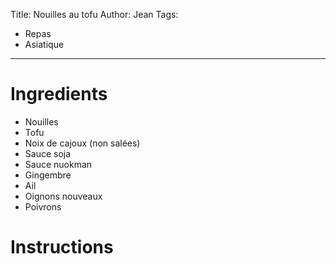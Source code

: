 Title: Nouilles au tofu
Author: Jean
Tags:
 - Repas
 - Asiatique
---
# Ingredients

 - Nouilles
 - Tofu
 - Noix de cajoux (non salées)
 - Sauce soja
 - Sauce nuokman
 - Gingembre
 - Ail
 - Oignons nouveaux
 - Poivrons

# Instructions

